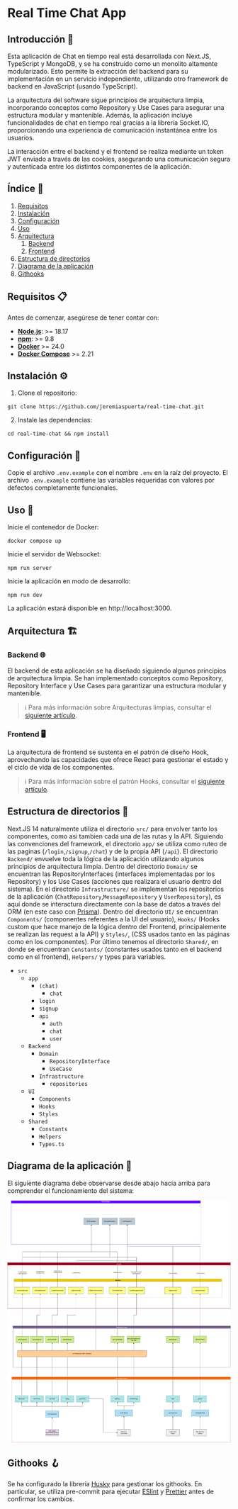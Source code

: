 
# Real Time Chat App

## Introducción 🚀

Esta aplicación de Chat en tiempo real está desarrollada con Next.JS, TypeScript y MongoDB, y se ha construido como un monolito altamente modularizado. Esto permite la extracción del backend para su implementación en un servicio independiente, utilizando otro framework de backend en JavaScript (usando TypeScript).

La arquitectura del software sigue principios de arquitectura limpia, incorporando conceptos como Repository y Use Cases para asegurar una estructura modular y mantenible. Además, la aplicación incluye funcionalidades de chat en tiempo real gracias a la librería Socket.IO, proporcionando una experiencia de comunicación instantánea entre los usuarios.

La interacción entre el backend y el frontend se realiza mediante un token JWT enviado a través de las cookies, asegurando una comunicación segura y autenticada entre los distintos componentes de la aplicación.

## Índice 📖

1. [Requisitos](#requisitos)
2. [Instalación](#instalación)
3. [Configuración](#configuración)
4. [Uso](#uso)
5. [Arquitectura](#arquitectura)
   1. [Backend](#backend)
   2. [Frontend](#frontend)
6. [Estructura de directorios](#directorios)
7. [Diagrama de la aplicación](#diagrama)
8. [Githooks](#githooks)

## <a name="requisitos"></a> Requisitos 📋 

Antes de comenzar, asegúrese de tener contar con:

- **[Node.js](https://nodejs.org/en)**: >= 18.17
- **[npm](https://www.npmjs.com/)**: >= 9.8
- **[Docker](https://www.docker.com/)** >= 24.0
- **[Docker Compose](https://docs.docker.com/compose/install/)** >= 2.21

## <a name="instalación"></a> Instalación ⚙️

1. Clone el repositorio:

```
git clone https://github.com/jeremiaspuerta/real-time-chat.git
```

2. Instale las dependencias:

```
cd real-time-chat && npm install
```

## <a name="configuración"></a> Configuración 🔧

Copie el archivo `.env.example` con el nombre `.env` en la raíz del proyecto. El archivo `.env.example` contiene las variables requeridas con valores por defectos completamente funcionales.

## <a name="uso"></a> Uso 🚦

Inicie el contenedor de Docker:

```
docker compose up
```

Inicie el servidor de Websocket:

```
npm run server
```

Inicie la aplicación en modo de desarrollo:

```
npm run dev
```

La aplicación estará disponible en http://localhost:3000.

## <a name="arquitectura"></a> Arquitectura 🏗️

### <a name="backend"></a> Backend 🌐

El backend de esta aplicación se ha diseñado siguiendo algunos principios de arquitectura limpia. Se han implementado conceptos como Repository, Repository Interface y Use Cases para garantizar una estructura modular y mantenible.

> ℹ️ Para más información sobre Arquitecturas limpias, consultar el [siguiente artículo](https://blog.cleancoder.com/uncle-bob/2012/08/13/the-clean-architecture.html).

### <a name="frontend"></a> Frontend 🖥️

La arquitectura de frontend se sustenta en el patrón de diseño Hook, aprovechando las capacidades que ofrece React para gestionar el estado y el ciclo de vida de los componentes.

> ℹ️ Para más información sobre el patrón Hooks, consultar el [siguiente artículo](https://www.patterns.dev/react/hooks-pattern/).

## <a name="directorios"></a> Estructura de directorios 📂

Next.JS 14 naturalmente utiliza el directorio `src/` para envolver tanto los componentes, como asi tambien cada una de las rutas y la API.
Siguiendo las convenciones del framework, el directorio `app/` se utiliza como ruteo de las paginas (`/login`,`/signup`,`/chat`) y de la propia API (`/api`).
El directorio `Backend/` envuelve toda la lógica de la aplicación utilizando algunos principios de arquitectura limpia. Dentro del directorio `Domain/` se encuentran las RepositoryInterfaces (interfaces implementadas por los Repository) y los Use Cases (acciones que realizara el usuario dentro del sistema). En el directorio `Infrastructure/` se implementan los repositorios de la aplicación (`ChatRepository`,`MessageRepository` y `UserRepository`), es aquí donde se interactura directamente con la base de datos a través del ORM (en este caso con [Prisma](https://www.prisma.io/)).
Dentro del directorio `UI/` se encuentran `Components/` (componentes referentes a la UI del usuario), `Hooks/` (Hooks custom que hace manejo de la lógica dentro del Frontend, principalemente se realizan las request a la API) y `Styles/`, (CSS usados tanto en las páginas como en los componentes).
Por último tenemos el directorio `Shared/`, en donde se encuentran `Constants/` (constantes usados tanto en el backend como en el frontend), `Helpers/` y types para variables.

- `src`
  - `app`
    - `(chat)`
      - `chat`
    - `login`
    - `signup`
    - `api`
      - `auth`
      - `chat`
      - `user`
  - `Backend`
    - `Domain`
      - `RepositoryInterface`
      - `UseCase`
    - `Infrastructure`
      - ``repositories``
  - `UI`
    - `Components`
    - `Hooks`
    - `Styles`
  - `Shared`
    - `Constants`
    - `Helpers`
    - ``Types.ts``

## <a name="diagrama"></a> Diagrama de la aplicación 🔄

El siguiente diagrama debe observarse desde abajo hacia arriba para comprender el funcionamiento del sistema:

![1704650711034](image/README/1704650711034.png)

## <a name="githooks"></a> Githooks 🪝

Se ha configurado la librería [Husky](https://www.npmjs.com/package/husky) para gestionar los githooks. En particular, se utiliza pre-commit para ejecutar [ESlint](https://www.npmjs.com/package/eslint) y [Prettier](https://www.npmjs.com/package/prettier) antes de confirmar los cambios.
